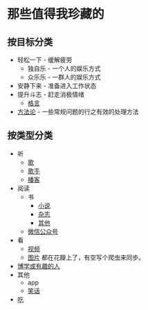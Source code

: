 # 那些值得我珍藏的
## 按目标分类
* 轻松一下 - 缓解疲劳
  * 独自乐 - 一个人的娱乐方式
  * 众乐乐 - 一群人的娱乐方式
* 安静下来 - 准备进入工作状态
* 提升斗志 - 赶走消极情绪
  * [格言](motto/be-strong.md)
* [方法论](methodology) - 一些常规问题的行之有效的处理方法

## 按类型分类
* 听
  * [歌](song)
  * [歌手](singer)
  * [播客](listen.md)
* 阅读
  * 书
    * [小说](read/book/novel.md)
    * [杂志](read/book/magazine.md)
    * [其他](read/book/other.md)
  * [微信公众号](read/wechat.md)
* 看
  * [视频](watch.md)
  * [图片](http://huaban.com/ikdlmmdig4/) 都在花瓣上了，有空写个爬虫来同步。
* [博学或有趣的人](people.md)
* 其他
  * app
  * [笑话](gag.md)
* [吃](eat)
